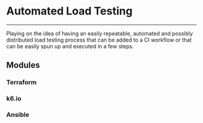 # Automated Load Testing

---
Playing on the idea of having an easily repeatable, automated and possibly distributed load testing process that can be added to a CI workflow or that can be easily spun up and executed in a few steps.

## Modules
### Terraform


### k6.io


### Ansible

